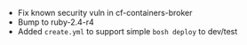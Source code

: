* Fix known security vuln in cf-containers-broker
* Bump to ruby-2.4-r4
* Added `create.yml` to support simple `bosh deploy` to dev/test